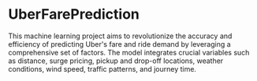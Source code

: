 # UberFarePrediction
This machine learning project aims to revolutionize the accuracy and efficiency of predicting Uber's fare and ride demand by leveraging a comprehensive set of factors. The model integrates crucial variables such as distance, surge pricing, pickup and drop-off locations, weather conditions, wind speed, traffic patterns, and journey time.
